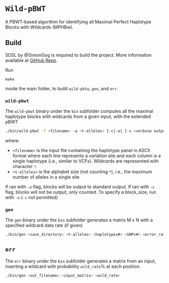 # `Wild-pBWT`

A PBWT-based algorithm for identifying all Maximal Perfect Haplotype Blocks with Wildcards (MPHBw).

## Build
SDSL by @SimonGog is required to build the project. More information available at [GitHub Repo](https://github.com/simongog/sdsl-lite).

Run
```
make
```
inside the main folder, to build `wild-pbtw`, `gen`, and `err`.

### `wild-pbwt`

The `wild-pbwt` binary under the `bin` subfolder computes all the maximal haplotype blocks with wildcards from a given input, with the extended pBWT

```sh
./bin/wild-pbwt -f <filename> -a <t-alleles> [-c|-o] [-v <verbose output>] [-b <block_size>] [-g <buffer_size>]
```
where:
- `<filename>` is the input file containing the haplotype panel in ASCII format where each line represents a variation site and each column is a single haplotype (i.e., similar to VCFs). Wildcards are represented with character `*`.
- `<t-alleles>` is the alphabet size (not counting `*`), i.e., the maximum number of alleles in a single site

If ran with `-o` flag, blocks will be output to standard output.
If ran with `-c` flag, blocks will not be output, only counted.
To specify a block_size, run with `-o` (`-c` not permitted)


### `gen`

The `gen` binary under the `bin` subfolder generates a matrix M x N with a specified wildcard data rate (if given)
```sh
./bin/gen <save_directory> <t-alleles> <haplotypes#> <SNPs#> <error_rate> 
```

## `err`

The `err` binary under the `bin` subfolder generates a matrix from an input, inserting a wildcard with probability `wild_rate`\% at each position.

```sh
./bin/gen <out_filename> <input_matrix> <wild_rate>
```


